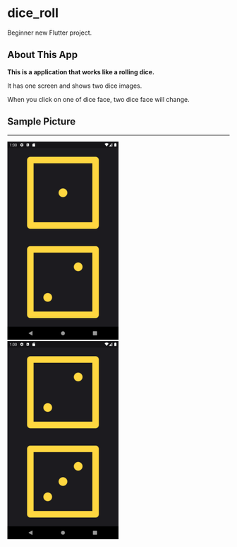 # **dice_roll**

Beginner new Flutter project.

## **About This App**

**This is a application that works like a rolling dice.**

It has one screen and shows two dice images.

When you click on one of dice face, two dice face will change.

## **Sample Picture**

---

<img src="./mpic/dicePic1.png" style="width:50%">
<img src="./mpic/dicePic2.png" style="width:50%">
